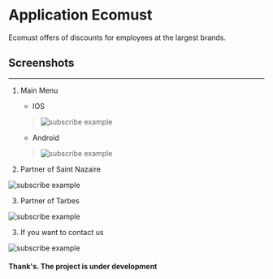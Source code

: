 # Application Ecomust

Ecomust offers of discounts for employees at the largest brands.


## Screenshots

-------------------


  1. Main Menu
      * IOS
     >![subscribe example](./image/notfound.png)
      * Android
     >![subscribe example](./image/notfound.png)

  2. Partner of Saint Nazaire 

![subscribe example](./image/notfound.png)

  3. Partner of Tarbes

![subscribe example](./image/notfound.png)

  3. If you want to contact us

![subscribe example](./image/notfound.png)



#### Thank's. The project is under development
